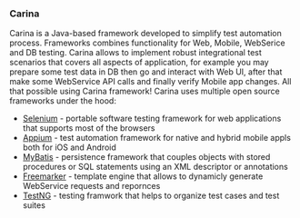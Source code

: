 ### Carina
Carina is a Java-based framework developed to simplify test automation process. Frameworks combines functionality for Web, Mobile, WebSerice and DB testing. Carina allows to implement robust integrational test scenarios that covers all aspects of application, for example you may prepare some test data in DB then go and interact with Web UI, after that make some WebService API calls and finally verify Mobile app changes. All that possible using Carina framework! Carina uses multiple open source frameworks under the hood:
* [Selenium](https://github.com/SeleniumHQ/selenium) - portable software testing framework for web applications that supports most of the browsers
* [Appium](https://github.com/appium/appium) - test automation framework for native and hybrid mobile appls both for iOS and Android
* [MyBatis](https://github.com/mybatis/) - persistence framework that couples objects with stored procedures or SQL statements using an XML descriptor or annotations
* [Freemarker](https://github.com/freemarker/) - template engine that allows to dynamicly generate WebService requests and repornces
* [TestNG](https://github.com/cbeust/testng) - testing framwork that helps to organize test cases and test suites
